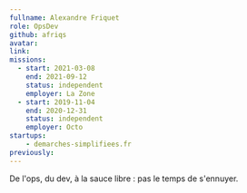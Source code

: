 ```yaml
---
fullname: Alexandre Friquet
role: OpsDev
github: afriqs
avatar:
link:
missions:
  - start: 2021-03-08
    end: 2021-09-12
    status: independent
    employer: La Zone
  - start: 2019-11-04
    end: 2020-12-31
    status: independent
    employer: Octo
startups:
    - demarches-simplifiees.fr
previously:
---
```


De l'ops, du dev, à la sauce libre : pas le temps de s'ennuyer.
